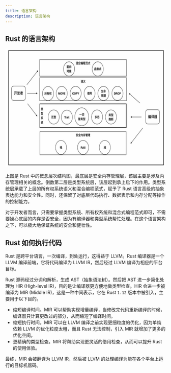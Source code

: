 ```yaml
---
title: 语言架构
description: 语言架构
---
```


## Rust 的语言架构

![](../../../asset/2022/10/rust-language-structure.png)

上图是 Rust 中的概念层次结构图，最底层是安全内存管理层，该层主要是涉及内存管理相关的概念。倒数第二层是类型系统层，该层起到承上启下的作用。类型系统层承载了上层的所有权系统语义和混合编程范式，赋予了 Rust 语言高级的抽象表达能力和安全性。同时，还保留了对底层代码执行、数据表示和内存分配等操作的控制能力。

对于开发者而言，只需要掌握类型系统、所有权系统和混合式编程范式即可，不需要操心底层的内存是否安全，因为有编译器和类型系统帮忙处理。在这个语言架构之下，可以极大地保证系统的安全和健壮性。

## Rust 如何执行代码

Rust 是跨平台语言，一次编译，到处运行，这得益于 LLVM。Rust 编译器是一个 LLVM 编译前端，它将代码编译为 LLVM IR，然后经过 LLVM
编译为相应的平台目标。

Rust 源码经过分词和解析，生成 AST（抽象语法树）。然后把 AST 进一步简化处理为 HIR (High-level IR)，目的是让编译器更方便地做类型检查。HIR 会进一步被编译为 MIR (Middle IR)，这是一种中间表示，它在 Rust `1.12` 版本中被引入，主要用于以下目的。

- 缩短编译时间。MIR 可以帮助实现增量编译，当修改完代码重新编译的时候，编译器只计算更改过的部分，从而缩短了编译时间。
- 缩短执行时间。MIR 可以在 LLVM 编译之前实现更细粒度的优化，因为单纯依赖 LLVM 的优化粒度太粗，而且 Rust 无法控制，引入 MIR 就增加了更多的优化空间。
- 更精确的类型检查。MIR 将帮助实现更灵活的借用检查，从而可以提升 Rust 的使用体验。

最终，MIR 会被翻译为 LLVM IR，然后被 LLVM 的处理编译为能在各个平台上运行的目标机器码。
